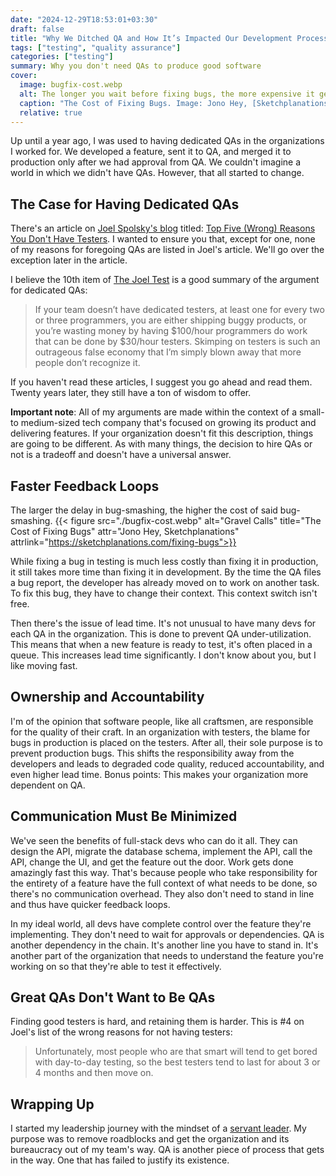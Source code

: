 ```yaml
---
date: "2024-12-29T18:53:01+03:30"
draft: false
title: "Why We Ditched QA and How It’s Impacted Our Development Process"
tags: ["testing", "quality assurance"]
categories: ["testing"]
summary: Why you don't need QAs to produce good software
cover:
  image: bugfix-cost.webp
  alt: The longer you wait before fixing bugs, the more expensive it gets
  caption: "The Cost of Fixing Bugs. Image: Jono Hey, [Sketchplanations](https://sketchplanations.com/fixing-bugs)"
  relative: true
---
```


Up until a year ago, I was used to having dedicated QAs in the organizations I worked for. We developed a feature, sent it to QA, and merged it to production only after we had approval from QA. We couldn't imagine a world in which we didn't have QAs. However, that all started to change.

## The Case for Having Dedicated QAs

There's an article on [Joel Spolsky's blog](https://www.joelonsoftware.com/) titled: [Top Five (Wrong) Reasons You Don't Have Testers](https://www.joelonsoftware.com/2000/04/30/top-five-wrong-reasons-you-dont-have-testers/). I wanted to ensure you that, except for one, none of my reasons for foregoing QAs are listed in Joel's article. We'll go over the exception later in the article.

I believe the 10th item of [The Joel Test](https://www.joelonsoftware.com/2000/08/09/the-joel-test-12-steps-to-better-code/) is a good summary of the argument for dedicated QAs:

> If your team doesn’t have dedicated testers, at least one for every two or three programmers, you are either shipping buggy products, or you’re wasting money by having $100/hour programmers do work that can be done by $30/hour testers. Skimping on testers is such an outrageous false economy that I’m simply blown away that more people don’t recognize it.

If you haven't read these articles, I suggest you go ahead and read them. Twenty years later, they still have a ton of wisdom to offer.

**Important note**: All of my arguments are made within the context of a small- to medium-sized tech company that's focused on growing its product and delivering features. If your organization doesn't fit this description, things are going to be different. As with many things, the decision to hire QAs or not is a tradeoff and doesn't have a universal answer.

## Faster Feedback Loops

The larger the delay in bug-smashing, the higher the cost of said bug-smashing.
{{< figure src="./bugfix-cost.webp" alt="Gravel Calls" title="The Cost of Fixing Bugs" attr="Jono Hey, Sketchplanations" attrlink="https://sketchplanations.com/fixing-bugs">}}

While fixing a bug in testing is much less costly than fixing it in production, it still takes more time than fixing it in development. By the time the QA files a bug report, the developer has already moved on to work on another task. To fix this bug, they have to change their context. This context switch isn't free.

Then there's the issue of lead time. It's not unusual to have many devs for each QA in the organization. This is done to prevent QA under-utilization. This means that when a new feature is ready to test, it's often placed in a queue. This increases lead time significantly. I don't know about you, but I like moving fast.

## Ownership and Accountability

I'm of the opinion that software people, like all craftsmen, are responsible for the quality of their craft. In an organization with testers, the blame for bugs in production is placed on the testers. After all, their sole purpose is to prevent production bugs. This shifts the responsibility away from the developers and leads to degraded code quality, reduced accountability, and even higher lead time. Bonus points: This makes your organization more dependent on QA.

## Communication Must Be Minimized

We've seen the benefits of full-stack devs who can do it all. They can design the API, migrate the database schema, implement the API, call the API, change the UI, and get the feature out the door. Work gets done amazingly fast this way. That's because people who take responsibility for the entirety of a feature have the full context of what needs to be done, so there's no communication overhead. They also don't need to stand in line and thus have quicker feedback loops.

In my ideal world, all devs have complete control over the feature they're implementing. They don't need to wait for approvals or dependencies. QA is another dependency in the chain. It's another line you have to stand in. It's another part of the organization that needs to understand the feature you're working on so that they're able to test it effectively.

## Great QAs Don't Want to Be QAs

Finding good testers is hard, and retaining them is harder. This is #4 on Joel's list of the wrong reasons for not having testers:

> Unfortunately, most people who are that smart will tend to get bored with day-to-day testing, so the best testers tend to last for about 3 or 4 months and then move on.

## Wrapping Up

I started my leadership journey with the mindset of a [servant leader](https://en.wikipedia.org/wiki/Servant_leadership). My purpose was to remove roadblocks and get the organization and its bureaucracy out of my team's way. QA is another piece of process that gets in the way. One that has failed to justify its existence.
